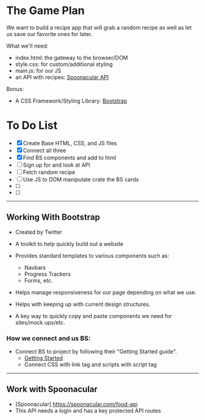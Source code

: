 # The Game Plan

We want to build a recipe app that will grab a random recipe as well as let us save our favorite ones for later.

What we'll need:

- index.html: the gateway to the browser/DOM
- style.css: for custom/additional styling
- main.js: for our JS
- an API with recipes: [Spoonacular API](https://spoonacular.com/food-api)

Bonus:

- A CSS Framework/Styling Library: [Bootstrap](https://getbootstrap.com/)

# To Do List

- [x] Create Base HTML, CSS, and JS files
- [x] Connect all three
- [x] Find BS components and add to html
- [ ] Sign up for and look at API 
- [ ] Fetch random recipe 
- [ ] Use JS to DOM manipulate crate the BS cards
- [ ]
- [ ]
<hr>

 ## Working With Bootstrap



- Created by Twitter
- A toolkit to help quickly build out a website
- Provides standard templates to various components such as:
    - Navbars
    - Progress Trackers
    - Forms, etc.
- Helps manage responsiveness for our page depending on what we use.
- Helps with keeping up with current design structures.

- A key way to quickly copy and paste components we need for sites/mock ups/etc.

### How we connect and us BS:

- Connect BS to project by following their "Getting Started guide".
    - [Getting Started](https://getbootstrap.com/docs/5.3/getting-started/introduction/)
    - Connect CSS with link tag and scripts with script tag 


<hr>

## Work with Spoonacular
- [Spoonacular] https://spoonacular.com/food-api
- This API needs a login and has a key protected API routes